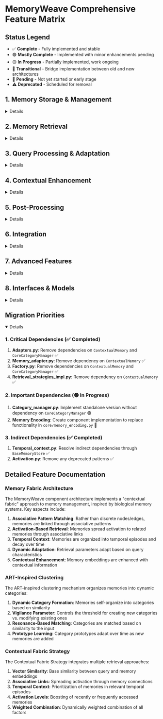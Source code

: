 # MemoryWeave Comprehensive Feature Matrix

## Status Legend

- ✅ **Complete** - Fully implemented and stable
- 🟢 **Mostly Complete** - Implemented with minor enhancements pending
- 🟡 **In Progress** - Partially implemented, work ongoing
- 🔶 **Transitional** - Bridge implementation between old and new architectures
- 🔴 **Pending** - Not yet started or early stage
- ⚠️ **Deprecated** - Scheduled for removal

## 1. Memory Storage & Management

<details>

| Feature | Core Implementation | Component Implementation | Status | Migration Notes |
|---------|---------------------|--------------------------|:------:|-----------------|
| **Memory Storage** | `core/core_memory.py` | `storage/vector_store.py`<br>`storage/refactored/memory_store.py` | ✅ | Core version deprecated |
| **Vector Storage** | Built into `core_memory.py` | `storage/vector_store.py` | ✅ | Complete replacement |
| **Memory Manager** | `core/contextual_memory.py` | `components/memory_manager.py` | ✅ | Core references removed |
| **Memory Encoding** | `core/memory_encoding.py` | No direct equivalent | 🔴 | Needs implementation in components |
| **Category Management** | `core/category_manager.py` | `components/category_manager.py`<br>`storage/category.py` | 🟢 | Core dependencies reduced |
| **Activation Management** | Part of `core_memory.py` | `components/activation.py`<br>`storage/activation.py` | ✅ | Complete implementation |
| **Memory Chunking** | Not implemented | `components/text_chunker.py` | ✅ | New feature in components |
| **Hybrid Storage** | Not implemented | `storage/refactored/hybrid_store.py` | ✅ | New feature in components |

</details>

## 2. Memory Retrieval

<details>

| Feature | Core Implementation | Component Implementation | Status | Migration Notes |
|---------|---------------------|--------------------------|:------:|-----------------|
| **Base Retrieval** | `core/memory_retriever.py` | `components/retriever.py` | ✅ | Core version deprecated |
| **Similarity Retrieval** | Part of `memory_retriever.py` | `components/retrieval_strategies_impl.py` | ✅ | Core dependencies removed |
| **Category Retrieval** | Part of `memory_retriever.py` | `components/retrieval_strategies_impl.py` | ✅ | Core dependencies removed |
| **Temporal Retrieval** | Part of `memory_retriever.py` | `components/retrieval_strategies_impl.py`<br>`retrieval/temporal.py` | ✅ | Core dependencies removed |
| **Hybrid Retrieval** | Not implemented | `components/retrieval_strategies/hybrid_fabric_strategy.py`<br>`retrieval/hybrid.py` | ✅ | New feature in components |
| **Two-Stage Retrieval** | Not implemented | `components/retrieval_strategies_impl.py`<br>`retrieval/two_stage.py` | ✅ | Core dependencies removed |
| **Contextual Fabric** | Not implemented | `components/retrieval_strategies/contextual_fabric_strategy.py` | ✅ | New feature in components |
| **Chunked Retrieval** | Not implemented | `components/retrieval_strategies/chunked_fabric_strategy.py` | ✅ | New feature in components |
| **Transitional Retriever** | `core/refactored_retrieval.py` | N/A | 🔶 | Temporary bridge implementation |
| **Vector Search** | Basic implementation | `storage/vector_search/*` | ✅ | Enhanced in components |
| **ANN (FAISS)** | Basic implementation | `storage/vector_search/faiss_search.py` | ✅ | Enhanced in components |

</details>

## 3. Query Processing & Adaptation

<details>

| Feature | Core Implementation | Component Implementation | Status | Migration Notes |
|---------|---------------------|--------------------------|:------:|-----------------|
| **Query Analysis** | Not implemented | `components/query_analysis.py`<br>`query/analyzer.py` | ✅ | New feature in components |
| **Query Adaptation** | Not implemented | `components/query_adapter.py`<br>`query/adaptation.py` | ✅ | New feature in components |
| **Query Context** | Not implemented | `components/query_context_builder.py` | ✅ | New feature in components |
| **Keyword Extraction** | Not implemented | `components/keyword_expander.py`<br>`nlp/keywords.py`<br>`query/keyword.py` | ✅ | New feature in components |
| **Dynamic Thresholds** | Not implemented | `components/dynamic_threshold_adjuster.py` | ✅ | New feature in components |
| **Dynamic Context** | Not implemented | `components/dynamic_context_adapter.py` | ✅ | New feature in components |
| **Personal Attributes** | Not implemented | `components/personal_attributes.py` | ✅ | New feature in components |

</details>

## 4. Contextual Enhancement

<details>

| Feature | Core Implementation | Component Implementation | Status | Migration Notes |
|---------|---------------------|--------------------------|:------:|-----------------|
| **Contextual Embedding** | Not implemented | `components/context_enhancement.py` | ✅ | New feature in components |
| **Temporal Context** | Not implemented | `components/temporal_context.py` | ✅ | Indirect dependencies resolved |
| **Associative Linking** | Not implemented | `components/associative_linking.py` | ✅ | New feature in components |
| **Memory Decay** | Basic implementation | `components/memory_decay.py` | ✅ | Enhanced in components |
| **Context Signals** | Not implemented | Part of `context_enhancement.py` | ✅ | New feature in components |

</details>

## 5. Post-Processing

<details>

| Feature | Core Implementation | Component Implementation | Status | Migration Notes |
|---------|---------------------|--------------------------|:------:|-----------------|
| **Keyword Boost** | Basic implementation | `components/post_processors.py` | ✅ | Enhanced in components |
| **Semantic Coherence** | Basic implementation | `components/post_processors.py` | ✅ | Enhanced in components |
| **Adaptive K Selection** | Basic implementation | `components/post_processors.py` | ✅ | Enhanced in components |
| **Minimum Results** | Not implemented | `components/post_processors.py` | ✅ | New feature in components |
| **Attribute Processor** | Not implemented | `components/post_processors.py` | ✅ | New feature in components |

</details>

## 6. Integration

<details>

| Feature | Core Implementation | Component Implementation | Status | Migration Notes |
|---------|---------------------|--------------------------|:------:|-----------------|
| **Adapters** | N/A | `components/adapters.py` | ✅ | Core dependencies removed |
| **Memory Adapter** | N/A | `components/memory_adapter.py` | ✅ | Core dependencies removed |
| **Factory** | N/A | `components/factory.py`<br>`factory/memory_factory.py`<br>`factory/memory.py` | ✅ | Core dependencies removed |
| **Pipeline Config** | N/A | `components/pipeline_config.py` | ✅ | New feature in components |
| **Component Registry** | N/A | `components/component_names.py` | ✅ | New feature in components |
| **Base Components** | N/A | `components/base.py` | ✅ | New feature in components |
| **API Integration** | N/A | `api/memory_weave.py`<br>`api/hybrid_memory_weave.py`<br>`api/chunked_memory_weave.py` | ✅ | Only uses components |
| **Retrieval Orchestration** | N/A | `api/retrieval_orchestrator.py` | ✅ | Only uses components |
| **LLM Integration** | N/A | `api/llm_provider.py`<br>`integrations/inference_adapters.py` | ✅ | Only uses components |

</details>

## 7. Advanced Features

<details>

| Feature | Core Implementation | Component Implementation | Status | Migration Notes |
|---------|---------------------|--------------------------|:------:|-----------------|
| **ART-Inspired Clustering** | `core/category_manager.py` | `components/category_manager.py` | 🟢 | Core dependencies reduced |
| **Dynamic Vigilance** | `core/category_manager.py` | `components/category_manager.py` | 🟢 | Core dependencies reduced |
| **Category Consolidation** | `core/category_manager.py` | `components/category_manager.py` | 🟢 | Core dependencies reduced |
| **Confidence Thresholding** | `core/memory_retriever.py` | `components/dynamic_threshold_adjuster.py` | ✅ | Enhanced in components |
| **Two-Stage Retrieval** | Not implemented | `components/retrieval_strategies_impl.py` | ✅ | Core dependencies removed |
| **Spreading Activation** | Not implemented | `components/activation.py` | ✅ | New feature in components |
| **Temporally-Aware Retrieval** | Not implemented | `components/temporal_context.py` | ✅ | Indirect dependencies resolved |
| **Memory Fabric** | Not implemented | `components/retrieval_strategies/contextual_fabric_strategy.py` | ✅ | New feature in components |
| **Hybrid BM25+Vector** | Not implemented | `storage/vector_search/hybrid_search.py` | ✅ | New feature in components |

</details>

## 8. Interfaces & Models

<details>

| Feature | Core Implementation | Component Implementation | Status | Migration Notes |
|---------|---------------------|--------------------------|:------:|-----------------|
| **Memory Interface** | Basic implementation | `interfaces/memory.py` | ✅ | Enhanced definitions |
| **Retrieval Interface** | Basic implementation | `interfaces/retrieval.py` | ✅ | Enhanced definitions |
| **Pipeline Interface** | Not implemented | `interfaces/pipeline.py` | ✅ | New feature in components |
| **Query Interface** | Not implemented | `interfaces/query.py` | ✅ | New feature in components |
| **Configuration Models** | Not implemented | `config/options.py`<br>`config/validation.py` | ✅ | New feature in components |

</details>

## Migration Priorities

<details open>

### 1. Critical Dependencies (✅ Completed)

1. **Adapters.py**: Remove dependencies on `ContextualMemory` and `CoreCategoryManager` ✅
1. **Memory_adapter.py**: Remove dependency on `ContextualMemory` ✅
1. **Factory.py**: Remove dependencies on `ContextualMemory` and `CoreCategoryManager` ✅
1. **Retrieval_strategies_impl.py**: Remove dependency on `ContextualMemory` ✅

### 2. Important Dependencies (🟢 In Progress)

1. **Category_manager.py**: Implement standalone version without dependency on `CoreCategoryManager` 🟢
1. **Memory Encoding**: Create component implementation to replace functionality in `core/memory_encoding.py` 🔴

### 3. Indirect Dependencies (✅ Completed)

1. **Temporal_context.py**: Resolve indirect dependencies through `BaseMemoryStore` ✅
1. **Activation.py**: Remove any deprecated patterns ✅

## Detailed Feature Documentation

### Memory Fabric Architecture

The MemoryWeave component architecture implements a "contextual fabric" approach to memory management, inspired by biological memory systems. Key aspects include:

1. **Associative Pattern Matching**: Rather than discrete nodes/edges, memories are linked through associative patterns
1. **Activation-Based Retrieval**: Memories spread activation to related memories through associative links
1. **Temporal Context**: Memories are organized into temporal episodes and decay over time
1. **Dynamic Adaptation**: Retrieval parameters adapt based on query characteristics
1. **Contextual Enhancement**: Memory embeddings are enhanced with contextual information

### ART-Inspired Clustering

The ART-inspired clustering mechanism organizes memories into dynamic categories:

1. **Dynamic Category Formation**: Memories self-organize into categories based on similarity
1. **Vigilance Parameter**: Controls the threshold for creating new categories vs. modifying existing ones
1. **Resonance-Based Matching**: Categories are matched based on similarity to the input
1. **Prototype Learning**: Category prototypes adapt over time as new memories are added

### Contextual Fabric Strategy

The Contextual Fabric Strategy integrates multiple retrieval approaches:

1. **Vector Similarity**: Base similarity between query and memory embeddings
1. **Associative Links**: Spreading activation through memory connections
1. **Temporal Context**: Prioritization of memories in relevant temporal episodes
1. **Activation Levels**: Boosting of recently or frequently accessed memories
1. **Weighted Combination**: Dynamically weighted combination of all factors

</details>
